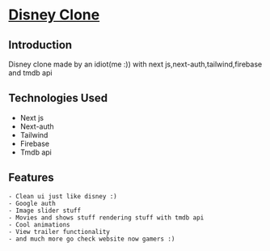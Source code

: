 # [Disney Clone](https://disney-clone-boi.vercel.app/)

## Introduction

Disney clone made by an idiot(me :)) with next js,next-auth,tailwind,firebase and tmdb api

## Technologies Used

- Next js
- Next-auth
- Tailwind
- Firebase
- Tmdb api

## Features

```
- Clean ui just like disney :)
- Google auth
- Image slider stuff
- Movies and shows stuff rendering stuff with tmdb api
- Cool animations
- View trailer functionality
- and much more go check website now gamers :)
```
